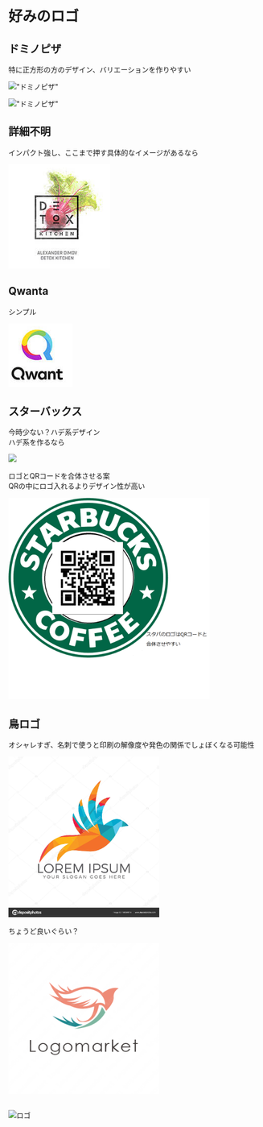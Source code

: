 
# 好みのロゴ

## ドミノピザ

特に正方形の方のデザイン、バリエーションを作りやすい

!["ドミノピザ"](https://moto-neta.com/wp/wp-content/uploads/d68f41525c22c92e367e17d7b112f477-300x300.png "ドミノピザ")

!["ドミノピザ"](https://s3-ap-northeast-1.amazonaws.com/newstopics-production/url/51b6832843123a16023644c68bedfc78fe129a48?1536691679 "ドミノピザ")


## 詳細不明

インパクト強し、ここまで押す具体的なイメージがあるなら

![ロゴ](/images/single/SampleLogo01.png "ロゴ")

## Qwanta

シンプル

![ロゴ](/images/single/SampleLogo02.png "ロゴ")


## スターバックス

今時少ない？ハデ系デザイン<br>ハデ系を作るなら

<img src="http://zatugaku1128.com/wp-content/uploads/2016/09/%E3%82%B9%E3%82%BF%E3%83%90.gif" width="300">

ロゴとQRコードを合体させる案<br> QRの中にロゴ入れるよりデザイン性が高い

<img src="/images/others/SampleLogo03.png" width="400">


## 鳥ロゴ

オシャレすぎ、名刺で使うと印刷の解像度や発色の関係でしょぼくなる可能性

<img src="/images/single/Bird1.jpg" width="300">

ちょうど良いぐらい？

<img src="/images/single/Bird2.png" width="300">


##

![ロゴ]( "ロゴ")
<img src="" width="300">
